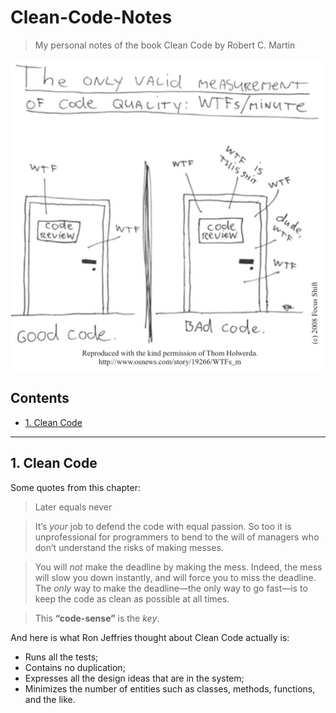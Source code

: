 # Clean-Code-Notes

> My personal notes of the book Clean Code by Robert C. Martin

![](https://github.com/phamducminh/Clean-Code-Notes/blob/master/resources/the_only_valid_measure_of_code_quality.png)

## Contents

- [1. Clean Code](README.md#1-clean-code)

---

## 1. Clean Code

Some quotes from this chapter:

> Later equals never

> It’s _your_ job to defend the code with equal passion. So too it is unprofessional for programmers to bend to the will of managers who don’t understand the risks of making messes.

> You will _not_ make the deadline by making the mess. Indeed, the mess will slow you down instantly, and will force you to miss the deadline. The _only_ way to make the deadline—the only way to go fast—is to keep the code as clean as possible at all times.

> This **“code-sense”** is the _key_.

And here is what Ron Jeffries thought about Clean Code actually is:

- Runs all the tests;
- Contains no duplication;
- Expresses all the design ideas that are in the system;
- Minimizes the number of entities such as classes, methods, functions, and the like.
